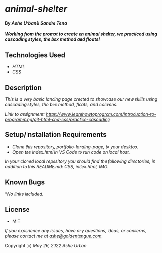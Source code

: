 # _animal-shelter_
####  By _Ashe Urban_& _Sandra Tena_
#### _Working from the prompt to create an animal shelter, we practiced using cascading styles, the box method and floats!_

## Technologies Used
* _HTML_
* _CSS_

## Description
_This is a very basic landing page created to showcase our new skills using cascading styles, the box method, floats, and columns._

_Link to assignment: https://www.learnhowtoprogram.com/introduction-to-programming/git-html-and-css/practice-cascading_

## Setup/Installation Requirements
* _Clone this repository, portfolio-landing-page, to your desktop._
* _Open the index.html in VS Code to run code on local host._

_In your cloned local repository you should find the following directories, in addition to this README.md: CSS, index.html, IMG._

## Known Bugs

*_No links included._

## License
* MIT

_If you experience any issues, have any questions, ideas, or concerns, please contact me at ashe@goldentongue.com._

Copyright (c) _May 26, 2022_ _Ashe Urban_
